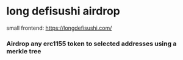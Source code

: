 # long defisushi airdrop

small frontend: https://longdefisushi.com/

### Airdrop any erc1155 token to selected addresses using a merkle tree
